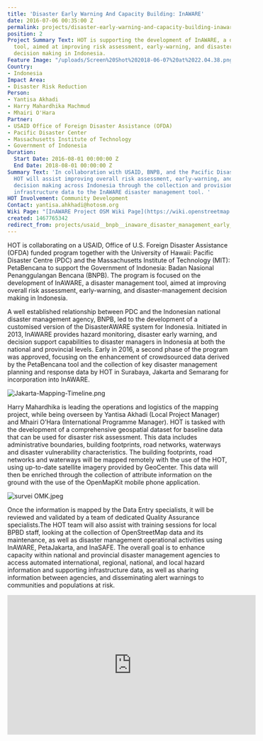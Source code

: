 ```yaml
---
title: 'Disaster Early Warning And Capacity Building: InAWARE'
date: 2016-07-06 00:35:00 Z
permalink: projects/disaster-early-warning-and-capacity-building-inaware
position: 2
Project Summary Text: HOT is supporting the development of InAWARE, a disaster management
  tool, aimed at improving risk assessment, early-warning, and disaster-management
  decision making in Indonesia.
Feature Image: "/uploads/Screen%20Shot%202018-06-07%20at%2022.04.38.png"
Country:
- Indonesia
Impact Area:
- Disaster Risk Reduction
Person:
- Yantisa Akhadi
- Harry Mahardhika Machmud
- Mhairi O'Hara
Partner:
- USAID Office of Foreign Disaster Assistance (OFDA)
- Pacific Disaster Center
- Massachusetts Institute of Technology
- Government of Indonesia
Duration:
  Start Date: 2016-08-01 00:00:00 Z
  End Date: 2018-08-01 00:00:00 Z
Summary Text: 'In collaboration with USAID, BNPB, and the Pacific Disaster Centre,
  HOT will assist improving overall risk assessment, early-warning, and disaster-management
  decision making across Indonesia through the collection and provision of supporting
  infrastructure data to the InAWARE disaster management tool. '
HOT Involvement: Community Development
Contact: yantisa.ahkhadi@hotosm.org
Wiki Page: "[InAWARE Project OSM Wiki Page](https://wiki.openstreetmap.org/wiki/HOT_-_PDC_InAWARE_Indonesia_Project_(Surabaya_%26_Jakarta))"
created: 1467765342
redirect_from: projects/usaid__bnpb__inaware_disaster_management_early_warning_and_decision_support_capacity_enhancement_project_in_indonesia
---
```


HOT is collaborating on a USAID, Office of U.S. Foreign Disaster Assistance (OFDA) funded program together with the University of Hawaii: Pacific Disaster Centre (PDC) and the Massachusetts Institute of Technology (MIT): PetaBencana to support the Government of Indonesia: Badan Nasional Penanggulangan Bencana (BNPB). The program is focused on the development of InAWARE, a disaster management tool, aimed at improving overall risk assessment, early-warning, and disaster-management decision making in Indonesia.


A well established relationship between PDC and the Indonesian national disaster management agency, BNPB, led to the development of a customised version of the DisasterAWARE system for Indonesia. Initiated in 2013, InAWARE provides hazard monitoring, disaster early warning, and decision support capabilities to disaster managers in Indonesia at both the national and provincial levels. Early in 2016, a second phase of the program was approved, focusing on the enhancement of crowdsourced data derived by the PetaBencana tool and the collection of key disaster management planning and response data by HOT in Surabaya, Jakarta and Semarang for incorporation into InAWARE.


![Jakarta-Mapping-Timeline.png](/uploads/Jakarta-Mapping-Timeline.png)



Harry Mahardhika is leading the operations and logistics of the mapping project, while being overseen by Yantisa Akhadi (Local Project Manager) and Mhairi O’Hara (International Programme Manager). HOT is tasked with the development of a comprehensive geospatial dataset for baseline data that can be used for disaster risk assessment. This data includes administrative boundaries, building footprints, road networks, waterways and disaster vulnerability characteristics. The building footprints, road networks and waterways will be mapped remotely with the use of the HOT, using up-to-date satellite imagery provided by GeoCenter. This data will then be enriched through the collection of attribute information on the ground with the use of the OpenMapKit mobile phone application.

![survei OMK.jpeg](/uploads/survei%20OMK.jpeg)


Once the information is mapped by the Data Entry specialists, it will be reviewed and validated by a team of dedicated Quality Assurance specialists.The HOT team will also assist with training sessions for local BPBD staff, looking at the collection of OpenStreetMap data and its maintenance, as well as disaster management operational activities using InAWARE, PetaJakarta, and InaSAFE. The overall goal is to enhance capacity within national and provincial disaster management agencies to access automated international, regional, national, and local hazard information and supporting infrastructure data, as well as sharing information between agencies, and disseminating alert warnings to communities and populations at risk.

<iframe width="560" height="315" src="https://www.youtube.com/embed/ruHf_cVZTuM?showinfo=0" frameborder="0" allow="autoplay; encrypted-media" allowfullscreen></iframe>



